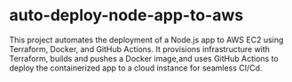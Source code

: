 # auto-deploy-node-app-to-aws
This project automates the deployment of a Node.js app to AWS EC2 using Terraform, Docker, and GitHub Actions. It provisions infrastructure with Terraform, builds and pushes a Docker image,and uses GitHub Actions to deploy the containerized app to a cloud instance for seamless CI/Cd. 
